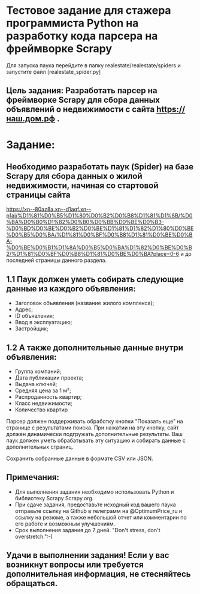 # Тестовое задание для стажера программиста Python на разработку кода парсера на фреймворке Scrapy

Для запуска паука перейдите в папку realestate/realestate/spiders и запустите файл [realestate_spider.py]

## Цель задания: Разработать парсер на фреймворке Scrapy для сбора данных объявлений о недвижимости с сайта https://наш.дом.рф .

# Задание:

## Необходимо разработать паук (Spider) на базе Scrapy для сбора данных о жилой недвижимости, начиная со стартовой страницы сайта
https://xn--80az8a.xn--d1aqf.xn--p1ai/%D1%81%D0%B5%D1%80%D0%B2%D0%B8%D1%81%D1%8B/%D0%BA%D0%B0%D1%82%D0%B0%D0%BB%D0%BE%D0%B3-%D0%BD%D0%BE%D0%B2%D0%BE%D1%81%D1%82%D1%80%D0%BE%D0%B5%D0%BA/%D1%81%D0%BF%D0%B8%D1%81%D0%BE%D0%BA-%D0%BE%D0%B1%D1%8A%D0%B5%D0%BA%D1%82%D0%BE%D0%B2/%D1%81%D0%BF%D0%B8%D1%81%D0%BE%D0%BA?place=0-6 и до последней страницы данного раздела.

## 1.1 Паук должен уметь собирать следующие данные из каждого объявления:
- Заголовок объявления (название жилого комплекса);
- Адрес;
- ID объявления;
- Ввод в эксплуатацию;
- Застройщик;

## 1.2 А также дополнительные данные внутри объявления:

- Группа компаний;
- Дата публикации проекта;
- Выдача ключей;
- Средняя цена за 1 м²;
- Распроданность квартир;
- Класс недвижимости;
- Количество квартир

Парсер должен поддерживать обработку кнопки "Показать еще" на странице с результатами поиска. При нажатии на эту кнопку, сайт должен динамически подгружать дополнительные результаты. Ваш паук должен уметь обрабатывать эту ситуацию и собирать данные с дополнительных страниц.

Сохранить собранные данные в формате CSV или JSON.


## Примечания:

- Для выполнения задания необходимо использовать Python и библиотеку Scrapy Scrapy.org.
- При сдаче задания, предоставьте исходный код вашего паука отправьте ссылку на Github в телеграмм на @OptimumPrice_ru и ссылку на резюме, а также небольшой отчет или комментарии по его работе и возможным улучшениям.
- Срок выполнения задания до 7 дней. "Don't stress, don't overstretch.":-)

## Удачи в выполнении задания! Если у вас возникнут вопросы или требуется дополнительная информация, не стесняйтесь обращаться.

